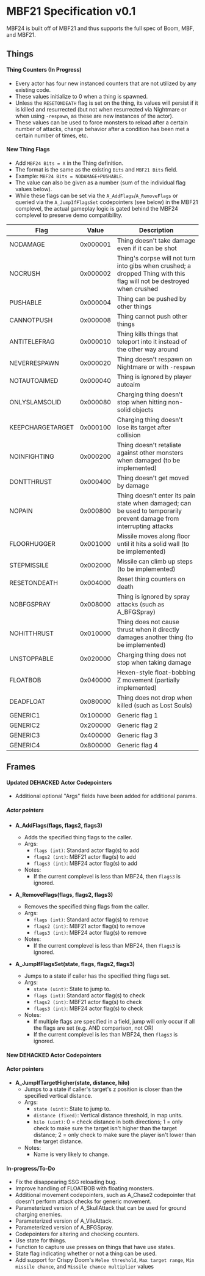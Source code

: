 # MBF21 Specification v0.1

MBF24 is built off of MBF21 and thus supports the full spec of Boom, MBF, and MBF21.

## Things

#### Thing Counters (In Progress)
- Every actor has four new instanced counters that are not utilized by any existing code.
- These values initialize to 0 when a thing is spawned.
- Unless the `RESETONDEATH` flag is set on the thing, its values will persist if it is killed and resurrected (but not when resurrected via Nightmare or when using `-respawn`, as these are new instances of the actor).
- These values can be used to force monsters to reload after a certain number of attacks, change behavior after a condition has been met a certain number of times, etc. 

#### New Thing Flags
- Add `MBF24 Bits = X` in the Thing definition.
- The format is the same as the existing `Bits` and `MBF21 Bits` field.
- Example: `MBF24 Bits = NODAMAGE+PUSHABLE`.
- The value can also be given as a number (sum of the individual flag values below).
- While these flags can be set via the `A_AddFlags`/`A_RemoveFlags` or queried via the `A_JumpIfFlagsSet` codepointers (see below) in the MBF21 complevel, the actual gameplay logic is gated behind the MBF24 complevel to preserve demo compatibility.

| Flag             | Value    | Description                                                                                                            |
|------------------|----------|------------------------------------------------------------------------------------------------------------------------|
| NODAMAGE         | 0x000001 | Thing doesn't take damage even if it can be shot                                                                       |
| NOCRUSH          | 0x000002 | Thing's corpse will not turn into gibs when crushed; a dropped Thing with this flag will not be destroyed when crushed |
| PUSHABLE         | 0x000004 | Thing can be pushed by other things                                                                                    |
| CANNOTPUSH       | 0x000008 | Thing cannot push other things                                                                                         |
| ANTITELEFRAG     | 0x000010 | Thing kills things that teleport into it instead of the other way around                                               |
| NEVERRESPAWN     | 0x000020 | Thing doesn't respawn on Nightmare or with `-respawn`                                                                  |
| NOTAUTOAIMED     | 0x000040 | Thing is ignored by player autoaim                                                                                     |
| ONLYSLAMSOLID    | 0x000080 | Charging thing doesn't stop when hitting non-solid objects                                                             |
| KEEPCHARGETARGET | 0x000100 | Charging thing doesn't lose its target after collision                                                                 |
| NOINFIGHTING     | 0x000200 | Thing doesn't retaliate against other monsters when damaged (to be implemented)                                        |
| DONTTHRUST       | 0x000400 | Thing doesn't get moved by damage                                                                                      |
| NOPAIN           | 0x000800 | Thing doesn't enter its pain state when damaged; can be used to temporarily prevent damage from interrupting attacks   |
| FLOORHUGGER      | 0x001000 | Missile moves along floor until it hits a solid wall (to be implemented)                                               |
| STEPMISSILE      | 0x002000 | Missile can climb up steps (to be implemented)                                                                         |
| RESETONDEATH     | 0x004000 | Reset thing counters on death                                                                                          |
| NOBFGSPRAY       | 0x008000 | Thing is ignored by spray attacks (such as A_BFGSpray)                                                                 |
| NOHITTHRUST      | 0x010000 | Thing does not cause thrust when it directly damages another thing (to be implemented)                                 |
| UNSTOPPABLE      | 0x020000 | Charging thing does not stop when taking damage                                                                        |
| FLOATBOB         | 0x040000 | Hexen-style float-bobbing Z movement (partially implemented)                                                           |
| DEADFLOAT        | 0x080000 | Thing does not drop when killed (such as Lost Souls)                                                                   |
| GENERIC1         | 0x100000 | Generic flag 1                                                                                                         |
| GENERIC2         | 0x200000 | Generic flag 2                                                                                                         |
| GENERIC3         | 0x400000 | Generic flag 3                                                                                                         |
| GENERIC4         | 0x800000 | Generic flag 4                                                                                                         |

## Frames

#### Updated DEHACKED Actor Codepointers
- Additional optional "Args" fields have been added for additional params.

##### Actor pointers

- **A_AddFlags(flags, flags2, flags3)**
    - Adds the specified thing flags to the caller.
    - Args:
        - `flags (int)`: Standard actor flag(s) to add
        - `flags2 (int)`: MBF21 actor flag(s) to add
        - `flags3 (int)`: MBF24 actor flag(s) to add
    - Notes:
        - If the current complevel is less than MBF24, then `flags3` is ignored. 

- **A_RemoveFlags(flags, flags2, flags3)**
    - Removes the specified thing flags from the caller.
    - Args:
        - `flags (int)`: Standard actor flag(s) to remove
        - `flags2 (int)`: MBF21 actor flag(s) to remove
        - `flags3 (int)`: MBF24 actor flag(s) to remove
    - Notes:
        - If the current complevel is less than MBF24, then `flags3` is ignored.

- **A_JumpIfFlagsSet(state, flags, flags2, flags3)**
    - Jumps to a state if caller has the specified thing flags set.
    - Args:
        - `state (uint)`: State to jump to.
        - `flags (int)`: Standard actor flag(s) to check
        - `flags2 (int)`: MBF21 actor flag(s) to check
        - `flags3 (int)`: MBF24 actor flag(s) to check
    - Notes:
        - If multiple flags are specified in a field, jump will only occur if all the flags are set (e.g. AND comparison, not OR)
        - If the current complevel is les than MBF24, then `flags3` is ignored.

#### New DEHACKED Actor Codepointers

#### Actor pointers

- **A_JumpIfTargetHigher(state, distance, hilo)**
  - Jumps to a state if caller's target's z position is closer than the specified vertical distance.
  - Args:
      - `state (uint)`: State to jump to.
      - `distance (fixed)`: Vertical distance threshold, in map units.
      - `hilo (uint)`: 0 = check distance in both directions; 1 = only check to make sure the target isn't higher than the target distance; 2 = only check to make sure the player isn't lower than the target distance.
  - Notes:
      - Name is very likely to change. 

#### In-progress/To-Do
- Fix the disappearing SSG reloading bug.
- Improve handling of FLOATBOB with floating monsters.
- Additional movement codepointers, such as A_Chase2 codepointer that doesn't perform attack checks for generic movement.
- Parameterized version of A_SkullAttack that can be used for ground charging enemies.
- Parameterized version of A_VileAttack.
- Parameterized version of A_BFGSpray.
- Codepointers for altering and checking counters.
- Use state for things.
- Function to capture use presses on things that have use states.
- State flag indicating whether or not a thing can be used.
- Add support for Crispy Doom's `Melee threshold`, `Max target range`, `Min missile chance`, and `Missile chance multiplier` values